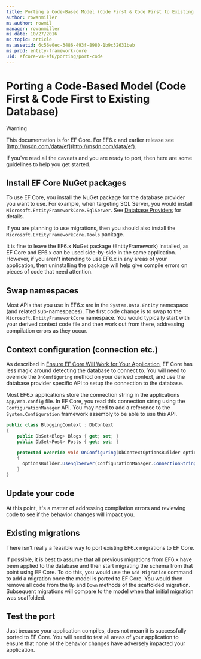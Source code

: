 ```yaml
---
title: Porting a Code-Based Model (Code First & Code First to Existing Database)
author: rowanmiller
ms.author: rowmil
manager: rowanmiller
ms.date: 10/27/2016
ms.topic: article
ms.assetid: 6c56e0ec-3486-493f-8980-1b9c32631beb
ms.prod: entity-framework-core
uid: efcore-vs-ef6/porting/port-code
---
```

# Porting a Code-Based Model (Code First & Code First to Existing Database)

> [!WARNING]
> This documentation is for EF Core. For EF6.x and earlier release see [http://msdn.com/data/ef](http://msdn.com/data/ef).

If you've read all the caveats and you are ready to port, then here are some guidelines to help you get started.

## Install EF Core NuGet packages

To use EF Core, you install the NuGet package for the database provider you want to use. For example, when targeting SQL Server, you would install `Microsoft.EntityFrameworkCore.SqlServer`. See [Database Providers](../../providers/index.md) for details.

If you are planning to use migrations, then you should also install the `Microsoft.EntityFrameworkCore.Tools` package.

It is fine to leave the EF6.x NuGet package (EntityFramework) installed, as EF Core and EF6.x can be used side-by-side in the same application. However, if you aren't intending to use EF6.x in any areas of your application, then uninstalling the package will help give compile errors on pieces of code that need attention.

## Swap namespaces

Most APIs that you use in EF6.x are in the `System.Data.Entity` namespace (and related sub-namespaces). The first code change is to swap to the `Microsoft.EntityFrameworkCore` namespace. You would typically start with your derived context code file and then work out from there, addressing compilation errors as they occur.

## Context configuration (connection etc.)

As described in [Ensure EF Core Will Work for Your Application](ensure-requirements.md), EF Core has less magic around detecting the database to connect to. You will need to override the `OnConfiguring` method on your derived context, and use the database provider specific API to setup the connection to the database.

Most EF6.x applications store the connection string in the applications `App/Web.config` file. In EF Core, you read this connection string using the `ConfigurationManager` API. You may need to add a reference to the `System.Configuration` framework assembly to be able to use this API.

<!-- literal_block"ids  "classes  "xml:space": "preserve", "backrefs  "linenos": true, "dupnames  : "csharp", highlight_args}, "names": [] -->
````csharp
public class BloggingContext : DbContext
{
    public DbSet<Blog> Blogs { get; set; }
    public DbSet<Post> Posts { get; set; }

    protected override void OnConfiguring(DbContextOptionsBuilder optionsBuilder)
    {
      optionsBuilder.UseSqlServer(ConfigurationManager.ConnectionStrings["BloggingDatabase"].ConnectionString);
    }
}
````

## Update your code

At this point, it's a matter of addressing compilation errors and reviewing code to see if the behavior changes will impact you.

## Existing migrations

There isn't really a feasible way to port existing EF6.x migrations to EF Core.

If possible, it is best to assume that all previous migrations from EF6.x have been applied to the database and then start migrating the schema from that point using EF Core. To do this, you would use the `Add-Migration` command to add a migration once the model is ported to EF Core. You would then remove all code from the `Up` and `Down` methods of the scaffolded migration. Subsequent migrations will compare to the model when that initial migration was scaffolded.

## Test the port

Just because your application compiles, does not mean it is successfully ported to EF Core. You will need to test all areas of your application to ensure that none of the behavior changes have adversely impacted your application.
